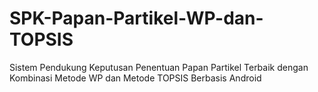 # SPK-Papan-Partikel-WP-dan-TOPSIS
Sistem Pendukung Keputusan Penentuan Papan Partikel Terbaik dengan Kombinasi Metode WP dan Metode TOPSIS Berbasis Android

